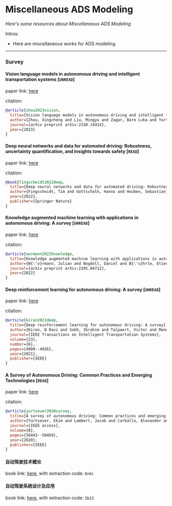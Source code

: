 # Miscellaneous ADS Modeling
*Here's some resources about Miscellaneous ADS Modeling*

Intros:
* Here are miscellaneous works for ADS modeling.

---

### Survey

#### Vision language models in autonomous driving and intelligent transportation systems [`UNREAD`]

paper link: [here](https://arxiv.org/pdf/2310.14414)

citation: 
```bibtex
@article{zhou2023vision,
  title={Vision language models in autonomous driving and intelligent transportation systems},
  author={Zhou, Xingcheng and Liu, Mingyu and Zagar, Bare Luka and Yurtsever, Ekim and Knoll, Alois C},
  journal={arXiv preprint arXiv:2310.14414},
  year={2023}
}
```


#### Deep neural networks and data for automated driving: Robustness, uncertainty quantification, and insights towards safety [`READ`]

paper link: [here](https://library.oapen.org/bitstream/handle/20.500.12657/57375/1/978-3-031-01233-4.pdf)

citation: 
```bibtex
@book{fingscheidt2022deep,
  title={Deep neural networks and data for automated driving: Robustness, uncertainty quantification, and insights towards safety},
  author={Fingscheidt, Tim and Gottschalk, Hanno and Houben, Sebastian},
  year={2022},
  publisher={Springer Nature}
}
```

#### Knowledge augmented machine learning with applications in autonomous driving: A survey [`UNREAD`]

paper link: [here](https://arxiv.org/pdf/2205.04712)

citation: 
```bibtex
@article{wormann2022knowledge,
  title={Knowledge augmented machine learning with applications in autonomous driving: A survey},
  author={W{\"o}rmann, Julian and Bogdoll, Daniel and B{\"u}hrle, Etienne and Chen, Han and Chuo, Evaristus Fuh and Cvejoski, Kostadin and van Elst, Ludger and Gottschall, Philip and Griesche, Stefan and Hellert, Christian and others},
  journal={arXiv preprint arXiv:2205.04712},
  year={2022}
}
```
    

#### Deep reinforcement learning for autonomous driving: A survey [`UNREAD`]

paper link: [here](https://arxiv.org/pdf/2002.00444)

citation: 
```bibtex
@article{kiran2021deep,
  title={Deep reinforcement learning for autonomous driving: A survey},
  author={Kiran, B Ravi and Sobh, Ibrahim and Talpaert, Victor and Mannion, Patrick and Al Sallab, Ahmad A and Yogamani, Senthil and P{\'e}rez, Patrick},
  journal={IEEE Transactions on Intelligent Transportation Systems},
  volume={23},
  number={6},
  pages={4909--4926},
  year={2021},
  publisher={IEEE}
}
```
    

#### A Survey of Autonomous Driving: Common Practices and Emerging Technologies [`READ`]

paper link: [here](https://ieeexplore.ieee.org/iel7/6287639/8948470/09046805.pdf)

citation: 
```bibtex
@article{yurtsever2020survey,
  title={A survey of autonomous driving: Common practices and emerging technologies},
  author={Yurtsever, Ekim and Lambert, Jacob and Carballo, Alexander and Takeda, Kazuya},
  journal={IEEE access},
  volume={8},
  pages={58443--58469},
  year={2020},
  publisher={IEEE}
}
```

#### 自动驾驶技术概论
book link: [here](https://pan.baidu.com/s/1Pf-hEFLN1etth_DVTMLNAw), with extraction code: `8n6c`

#### 自动驾驶系统设计及应用
book link: [here](https://pan.baidu.com/s/19K6C-Daw-ak6Bf2TbKQ_SA), with extraction code: `1b13`


